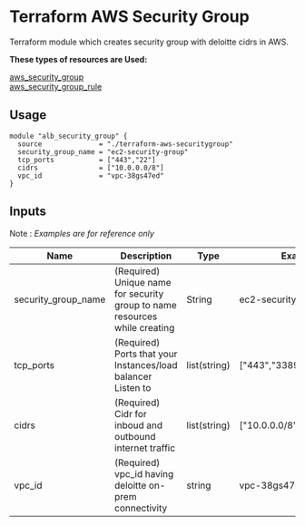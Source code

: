# **Terraform AWS Security Group**

Terraform module which creates security group with deloitte cidrs in AWS.

**These types of resources are Used:**

[aws_security_group](https://www.terraform.io/docs/providers/aws/r/security_group.html) \
[aws_security_group_rule](https://www.terraform.io/docs/providers/aws/r/security_group_rule.html)

## **Usage**
```
module "alb_security_group" {
  source              = "./terraform-aws-securitygroup"
  security_group_name = "ec2-security-group"
  tcp_ports           = ["443","22"]
  cidrs               = ["10.0.0.0/8"]
  vpc_id              = "vpc-38gs47ed"
}
```
## **Inputs** 

Note : *Examples are for reference only*

Name | Description | Type | Examples |
---------|---------|---------|---------
 security_group_name | (Required) Unique name for security group to name resources while creating| String | ec2-security-group
 tcp_ports | (Required) Ports that your Instances/load balancer Listen to | list(string) | ["443","3389"]/["443","22"]
 cidrs | (Required) Cidr for inboud and outbound internet traffic |  list(string)| ["10.0.0.0/8"]
 vpc_id | (Required)  vpc_id having deloitte on-prem connectivity | string | vpc-38gs47ed
 